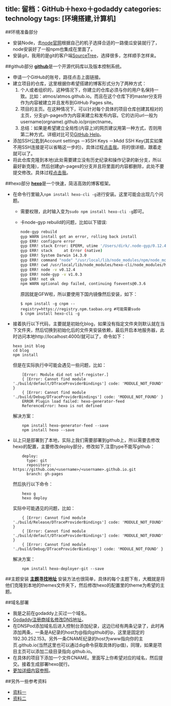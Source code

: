 title: 留档：GitHub＋hexo＋godaddy
categories: technology 
tags: [环境搭建,计算机]
---
##环境准备部分
* 安装Node，去[node官网](https://nodejs.org/)根据自己的机子选择合适的一路傻瓜安装就行了，node安装好了一般npm也集成在里面了。
* 安装git，我用的是git的客户端[SourceTree](https://www.sourcetreeapp.com/)，选择很多，怎样顺手怎样来。

##github部分
[**github**](https://github.com/)是一个开源代码库以及版本控制系统。

* 申请一个GitHub的账号，路径点击上面链接。
* 建立项目的仓库，这里根据你希望搭建的博客形式分为了两种方式：
	1. 个人或者组织的，这种情况下，你建立的仓库必须与你的用户名保持一致。比如：atmos/atmos.github.io。而且在这个仓库下的master分支将作为内容被建立并且发布到GitHub Pages site。
	2. 项目的主页。在这种情况下，可以针对每个具体的项目仓库创建其相对的主页，分支gh-pages作为内容来建立和发布内容。它的访问url一般为username(orgname).github.io/projectname。
	3. 总结：如果是希望建立全局性(内容上)的网页建议用第一种方式，否则用第二种方式。详细对比可见[GitHub Help](https://help.github.com/articles/user-organization-and-project-pages/)。
* 添加SSH公匙到Account settings －》SSH Keys －》Add SSH Key(其实如果不用SSH连接是可以省略这一步的)，具体过程[点击我](https://help.github.com/articles/generating-ssh-keys/)。将的很详细，跟着走就可以了。
* 将此仓库克隆到本地(此处需要建立没有历史纪录和操作记录的新分支，所以最好新克隆)，然后创建gh-pages的分支并且将里面的内容都删除，此处不要提交修改。具体过程[点击我](https://help.github.com/articles/creating-project-pages-manually/)。

##hexo部分
[**hexo**](https://hexo.io/zh-cn/)是一个快速，简洁高效的博客框架。

* 在命令行里输入`npm install hexo-cli -g`进行安装。这里可能会出现几个问题。
	* 需要权限，此时输入变为`sudo npm install hexo-cli -g`即可。
	* 卡node-gyp rebuild的问题，比如以下错误:
	
		~~~sh
		node-gyp rebuild
		gyp WARN install got an error, rolling back install
		gyp ERR! configure error 
		gyp ERR! stack Error: EPERM, utime '/Users/dirk/.node-gyp/0.12.4'
		gyp ERR! stack     at Error (native)
		gyp ERR! System Darwin 14.3.0
		gyp ERR! command "node" "/usr/local/lib/node_modules/npm/node_modules/node-gyp/bin/node-gyp.js" "rebuild"
		gyp ERR! cwd /usr/local/lib/node_modules/hexo-cli/node_modules/hexo-fs/node_modules/chokidar/node_modules/fsevents
		gyp ERR! node -v v0.12.4
		gyp ERR! node-gyp -v v1.0.3
		gyp ERR! not ok 
		npm WARN optional dep failed, continuing fsevents@0.3.6
		~~~

		原因就是GFW啦，所以要使用下国内镜像然后安装，如下：
		
		~~~
		$ npm install -g cnpm --registry=https://registry.npm.taobao.org #可能需要sudo
		$ cnpm install hexo-cli -g
		~~~
* 接着执行以下代码，主要就是初始化blog，如果没有指定文件夹则默认就在当下文件夹，然后切换到初始化后的文件夹安装依赖，最后开启本地服务器，此时访问本地http://localhost:4000/就可以了，命令如下：

	~~~
	hexo init blog
	cd blog
	npm install
	~~~
	但是在实际执行中可能会遇见一些问题，比如：

	~~~
		[Error: Module did not self-register.]
		{ [Error: Cannot find module './build/default/DTraceProviderBindings'] code: 'MODULE_NOT_FOUND' }
		{ [Error: Cannot find module './build/Debug/DTraceProviderBindings'] code: 'MODULE_NOT_FOUND' }
		ERROR Plugin load failed: hexo-generator-feed
		ReferenceError: hexo is not defined
	~~~
	解决方案：
	
	~~~
		npm install hexo-generator-feed --save
		npm install hexo --save
	~~~
* 以上只是部署到了本地，实际上我们需要部署到github上，所以需要去修改hexo的配置，主要修改deploy部分，修改如下,注意type不能写github：

	~~~
		deploy:
		  type: git
		  repository: https://github.com/<username>/<username>.github.io.git
		  branch: gh-pages
	~~~
	然后执行以下命令：
	
	~~~
		hexo g
		hexo deploy
	~~~
	实际中可能遇见的问题，比如：
	
	~~~
		{ [Error: Cannot find module './build/Release/DTraceProviderBindings'] code: 'MODULE_NOT_FOUND' }
		{ [Error: Cannot find module './build/default/DTraceProviderBindings'] code: 'MODULE_NOT_FOUND' }
		{ [Error: Cannot find module './build/Debug/DTraceProviderBindings'] code: 'MODULE_NOT_FOUND' }
	~~~
	解决方案：
	
	~~~
		npm install hexo-deployer-git --save
	~~~
	
##主题安装
[**主题寻找地址**](https://github.com/hexojs/hexo/wiki/Themes)
安装方法也很简单，具体的每个主题下有，大概就是将他们克隆到本地的themes文件夹下，然后修改hexo的配置里的theme为希望的主题。

##域名部署
* 我是之前在godaddy上买过一个域名。
* [Godaddy注册商域名修改DNS地址](https://support.dnspod.cn/Kb/showarticle/tsid/42)。
* 在DNSPod添加域名后进入控制台添加纪录，这边已经有两条记录了，此时再添加两条，一条是A纪录的host为@指向github的ip，这里是固定的192.30.252.153。另外一条CNAME纪录的host为www指向你的主页<username>.github.io(当然这里也可以通过dig命令获取具体的ip值)，同理，如果是项目主页可以添加二级目录指向<username>.github.io。
* 在具体的项目下添加一个文件CNAME。里面写上你希望对应的域名，然后提交。接着生成部署hexo就行。
* [更加详细内容参照](https://help.github.com/articles/about-custom-domains-for-github-pages-sites/)。

##另外一些参考资料
* [资料一](http://ibruce.info/2013/11/22/hexo-your-blog/)
* [资料二](https://medium.com/@LovettLovett/github-pages-godaddy-f0318c2f25a)

	
